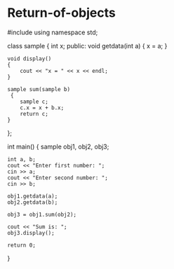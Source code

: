 # Return-of-objects
#include <iostream>
using namespace std;

class sample
 {
    int x;
public:
    void getdata(int a) 
    {
        x = a;
    }

    void display() 
    {
        cout << "x = " << x << endl;
    }

    sample sum(sample b)
     {
        sample c;
        c.x = x + b.x;
        return c;
    }
};

int main() 
{
    sample obj1, obj2, obj3;

    int a, b;
    cout << "Enter first number: ";
    cin >> a;
    cout << "Enter second number: ";
    cin >> b;

    obj1.getdata(a);
    obj2.getdata(b);

    obj3 = obj1.sum(obj2);

    cout << "Sum is: ";
    obj3.display();

    return 0;
}






